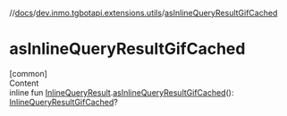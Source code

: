 //[docs](../../index.md)/[dev.inmo.tgbotapi.extensions.utils](index.md)/[asInlineQueryResultGifCached](as-inline-query-result-gif-cached.md)



# asInlineQueryResultGifCached  
[common]  
Content  
inline fun [InlineQueryResult](../dev.inmo.tgbotapi.types.InlineQueries.InlineQueryResult.abstracts/-inline-query-result/index.md).[asInlineQueryResultGifCached](as-inline-query-result-gif-cached.md)(): [InlineQueryResultGifCached](../dev.inmo.tgbotapi.types.InlineQueries.InlineQueryResult.abstracts.results.gif/-inline-query-result-gif-cached/index.md)?  



